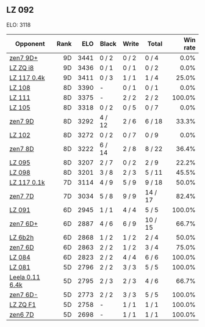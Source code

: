 ## LZ 092 ##

ELO: 3118

Opponent | Rank | ELO | Black | Write | Total | Win rate
---------|-----:|----:|-------|-------|-------|-------:
[zen7 9D+](zen7%209D+.md) | 9D | 3441 | 0 / 2 | 0 / 2 | 0 / 4 | 0.0%
[LZ ZQ i8](LZ%20ZQ%20i8.md) | 9D | 3436 | 0 / 1 | 0 / 1 | 0 / 2 | 0.0%
[LZ 117 0.4k](LZ%20117%200.4k.md) | 9D | 3411 | 0 / 3 | 1 / 1 | 1 / 4 | 25.0%
[LZ 108](LZ%20108.md) | 8D | 3390 | - | 0 / 1 | 0 / 1 | 0.0%
[LZ 111](LZ%20111.md) | 8D | 3375 | - | 2 / 2 | 2 / 2 | 100.0%
[LZ 105](LZ%20105.md) | 8D | 3318 | 0 / 2 | 0 / 5 | 0 / 7 | 0.0%
[zen7 9D](zen7%209D.md) | 8D | 3292 | 4 / 12 | 2 / 6 | 6 / 18 | 33.3%
[LZ 102](LZ%20102.md) | 8D | 3272 | 0 / 2 | 0 / 7 | 0 / 9 | 0.0%
[zen7 8D](zen7%208D.md) | 8D | 3222 | 6 / 14 | 2 / 8 | 8 / 22 | 36.4%
[LZ 095](LZ%20095.md) | 8D | 3207 | 2 / 7 | 0 / 2 | 2 / 9 | 22.2%
[LZ 098](LZ%20098.md) | 8D | 3201 | 3 / 8 | 2 / 3 | 5 / 11 | 45.5%
[LZ 117 0.1k](LZ%20117%200.1k.md) | 7D | 3114 | 4 / 9 | 5 / 9 | 9 / 18 | 50.0%
[zen7 7D](zen7%207D.md) | 7D | 3034 | 5 / 8 | 9 / 9 | 14 / 17 | 82.4%
[LZ 091](LZ%20091.md) | 6D | 2945 | 1 / 1 | 4 / 4 | 5 / 5 | 100.0%
[zen7 6D+](zen7%206D+.md) | 6D | 2887 | 4 / 6 | 6 / 9 | 10 / 15 | 66.7%
[LZ 6b2h](LZ%206b2h.md) | 6D | 2868 | 1 / 2 | 1 / 2 | 2 / 4 | 50.0%
[zen7 6D](zen7%206D.md) | 6D | 2863 | 2 / 2 | 1 / 2 | 3 / 4 | 75.0%
[LZ 084](LZ%20084.md) | 6D | 2823 | 2 / 2 | 4 / 4 | 6 / 6 | 100.0%
[LZ 081](LZ%20081.md) | 5D | 2796 | 2 / 2 | 3 / 3 | 5 / 5 | 100.0%
[Leela 0.11 6.4k](Leela%200.11%206.4k.md) | 5D | 2795 | 2 / 3 | 2 / 3 | 4 / 6 | 66.7%
[zen7 6D-](zen7%206D-.md) | 5D | 2773 | 2 / 2 | 3 / 3 | 5 / 5 | 100.0%
[LZ ZQ F1](LZ%20ZQ%20F1.md) | 5D | 2758 | - | 1 / 1 | 1 / 1 | 100.0%
[zen6 7D](zen6%207D.md) | 5D | 2698 | - | 1 / 1 | 1 / 1 | 100.0%

